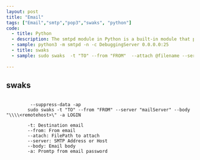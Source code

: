 ```yaml
---
layout: post
title: "Email"
tags: ["Email","smtp","pop3","swaks", "python"]
code:
  - title: Python
  - description: The smtpd module in Python is a built-in module that provides an SMTP (Simple Mail Transfer Protocol) server implementation. It allows you to create your own SMTP server in Python, which can receive incoming emails and process them according to your requirements. With the smtpd module, you can handle email delivery, implement custom email processing logic, and even build email testing environments. It's a versatile tool for working with email-related tasks in Python applications.
  - sample: python3 -m smtpd -n -c DebuggingServer 0.0.0.0:25
  - title: swaks
  - sample: sudo swaks  -t "TO" --from "FROM"  --attach @filename --server "mailServer" --body @File.txt -header "Subject"
 
---
```



## swaks 

<pre>
    <code class="language-bash">
         --suppress-data -ap
        sudo swaks -t "TO" --from "FROM" --server "mailServer" --body "\\\\&#60;remotehost&#62;\" -a LOGIN 

        -t: Destination email
        --from: From email
        --atach: FilePath to attach
        --server: SMTP Address or Host
        --body: Email body
        -a: Promtp from email password
    </code>
</pre>


